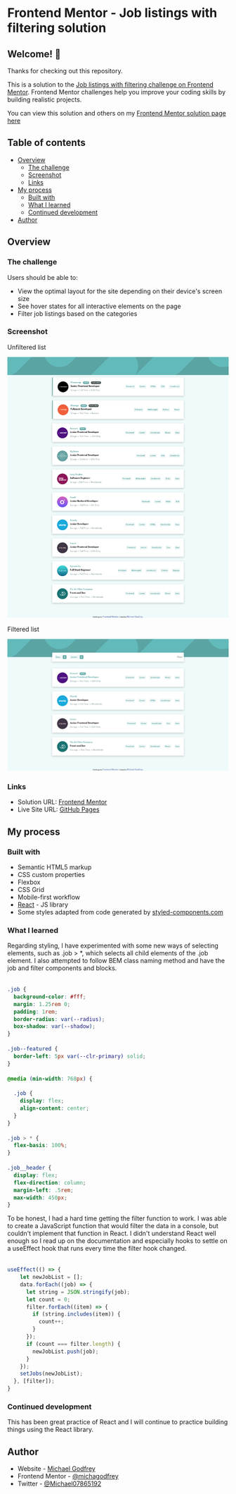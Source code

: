 # Frontend Mentor - Job listings with filtering solution

## Welcome! 👋

Thanks for checking out this repository.

This is a solution to the [Job listings with filtering challenge on Frontend Mentor](https://www.frontendmentor.io/challenges/job-listings-with-filtering-ivstIPCt). Frontend Mentor challenges help you improve your coding skills by building realistic projects.

You can view this solution and others on my [Frontend Mentor solution page here](<https://www.frontendmentor.io/profile/michagodfrey>)

## Table of contents

- [Overview](#overview)
  - [The challenge](#the-challenge)
  - [Screenshot](#screenshot)
  - [Links](#links)
- [My process](#my-process)
  - [Built with](#built-with)
  - [What I learned](#what-i-learned)
  - [Continued development](#continued-development)
- [Author](#author)

## Overview

### The challenge

Users should be able to:

- View the optimal layout for the site depending on their device's screen size
- See hover states for all interactive elements on the page
- Filter job listings based on the categories

### Screenshot

Unfiltered list

![](./public/images/screenshot-jobs.jpg)

Filtered list

![](./public/images/screenshot-jobs-filtered.jpg)

### Links

- Solution URL: [Frontend Mentor](https://www.frontendmentor.io/solutions/jobs-listing-with-filtering-built-with-react-LMccYL0ca)
- Live Site URL: [GitHub Pages](https://michagodfrey.github.io/job-listings/)

## My process

### Built with

- Semantic HTML5 markup
- CSS custom properties
- Flexbox
- CSS Grid
- Mobile-first workflow
- [React](https://reactjs.org/) - JS library
- Some styles adapted from code generated by [styled-components.com](https://styled-components.com/)

### What I learned

Regarding styling, I have experimented with some new ways of selecting elements, such as .job > *, which selects all child elements of the .job element. I also attempted to follow BEM class naming method and have the job and filter components and blocks.

```css

.job {
  background-color: #fff;
  margin: 1.25rem 0;
  padding: 1rem;
  border-radius: var(--radius);
  box-shadow: var(--shadow);
}

.job--featured {
  border-left: 5px var(--clr-primary) solid;
}

@media (min-width: 768px) {

  .job {
    display: flex;
    align-content: center;
  }
}

.job > * {
  flex-basis: 100%;
}

.job__header {
  display: flex;
  flex-direction: column;
  margin-left: .5rem;
  max-width: 450px;
}

```

To be honest, I had a hard time getting the filter function to work. I was able to create a JavaScript function that would filter the data in a console, but couldn't implement that function in React. I didn't understand React well enough so I read up on the documentation and especially hooks to settle on a useEffect hook that runs every time the filter hook changed.

```js

useEffect(() => {
    let newJobList = [];
    data.forEach((job) => {
      let string = JSON.stringify(job);
      let count = 0;
      filter.forEach((item) => {
        if (string.includes(item)) {
          count++;
        }
      });
      if (count === filter.length) {
        newJobList.push(job);
      }
    });
    setJobs(newJobList);
  }, [filter]);
}

```

### Continued development

This has been great practice of React and I will continue to practice building things using the React library.

## Author

- Website - [Michael Godfrey](https://michagodfrey.github.io/)
- Frontend Mentor - [@michagodfrey](https://www.frontendmentor.io/profile/michagodfrey)
- Twitter - [@Michael07865192](https://twitter.com/Michael07865192)
